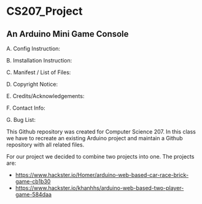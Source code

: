 # CS207_Project
## An Arduino Mini Game Console


A. Config Instruction: 

B. Imstallation Instruction: 

C. Manifest / List of Files:

D. Copyright Notice:

E. Credits/Acknowledgements:

F. Contact Info:

G. Bug List:



This Github repository was created for Computer Science 207. In this class we have to recreate an existing Arduino project and maintain a Github repository with all related files.

For our project we decided to combine two projects into one. The projects are: 

- https://www.hackster.io/Homer/arduino-web-based-car-race-brick-game-cb1b30
- https://www.hackster.io/khanhhs/arduino-web-based-two-player-game-584daa

